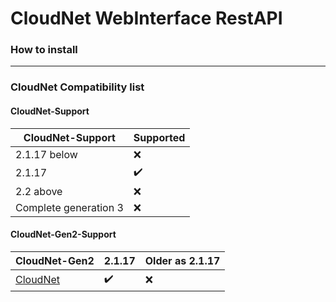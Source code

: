 # CloudNet WebInterface RestAPI

### How to install

---
### CloudNet Compatibility list 
#### CloudNet-Support
 | CloudNet-Support | Supported | 
 |------------------|-----------|
 | 2.1.17 below | :x: |
 | 2.1.17 | :heavy_check_mark: |
 | 2.2 above| :x: |
 | Complete generation 3 | :x: |
#### CloudNet-Gen2-Support
 | CloudNet-Gen2 | 2.1.17 | Older as 2.1.17 |
 |----------------|-------|-----------------|
 | [CloudNet](https://github.com/SpigotMC/BungeeCord) | :heavy_check_mark: | :x: |